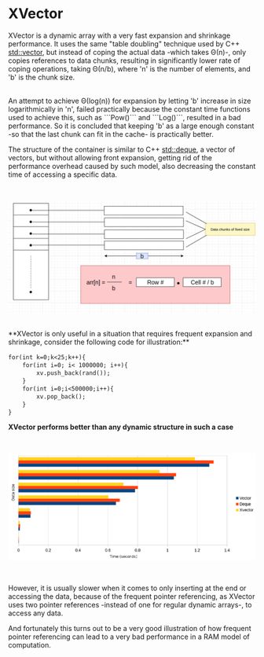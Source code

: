 # XVector

XVector is a dynamic array with a very fast expansion and shrinkage performance. It uses the same "table doubling" technique used by C++ [std::vector](http://www.cplusplus.com/reference/vector/vector/), but instead of coping the actual data -which takes Θ(n)-, only copies references to data chunks, resulting in significantly lower rate of coping operations, taking Θ(n/b), where 'n' is the number of elements, and 'b' is the chunk size.

<br>
An attempt to achieve Θ(log(n)) for expansion by letting 'b' increase in size logarithmically in 'n', failed practically because the constant time functions used to achieve this, such as ```Pow()``` and ```Log()```, resulted in a bad performance. So it is concluded that keeping 'b' as a large enough constant -so that the last chunk can fit in the cache- is practically better.

<br>

The structure of the container is similar to C++ [std::deque](http://www.cplusplus.com/reference/deque/deque/), a vector of vectors, but without allowing front expansion, getting rid of the performance overhead caused by such model, also decreasing the constant time of accessing a specific data.

<br>

![Structure Image](https://github.com/ahmedhammad97/XVector/blob/master/Structure.png)

<br>
**XVector is only useful in a situation that requires frequent expansion and shrinkage, consider the following code for illustration:**

```
for(int k=0;k<25;k++){
    for(int i=0; i< 1000000; i++){
        xv.push_back(rand());
    }
    for(int i=0;i<500000;i++){
        xv.pop_back();
    }
}
```

**XVector performs better than any dynamic structure in such a case**

<br>

![Performance Image](https://github.com/ahmedhammad97/XVector/blob/master/Performance.png)

<br>

However, it is usually slower when it comes to only inserting at the end or accessing the data, because of the frequent pointer referencing, as XVector uses two pointer references -instead of one for regular dynamic arrays-, to access any data.

And fortunately this turns out to be a very good illustration of how frequent pointer referencing can lead to a very bad performance in a RAM model of computation.
